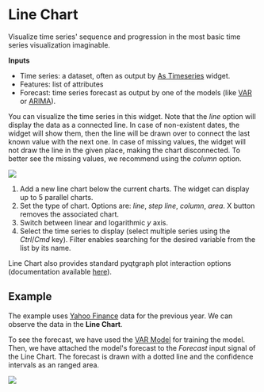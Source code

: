 Line Chart
==========

Visualize time series' sequence and progression in the most basic time series visualization imaginable.

**Inputs**

- Time series: a dataset, often as output by [As Timeseries](as_timeseries.md) widget.
- Features: list of attributes
- Forecast: time series forecast as output by one of the models (like [VAR](var.md) or [ARIMA](arima.md)).

You can visualize the time series in this widget. Note that the *line* option will display the data as a connected line. In case of non-existent dates, the widget will show them, then the line will be drawn over to connect the last known value with the next one. In case of missing values, the widget will not draw the line in the given place, making the chart disconnected. To better see the missing values, we recommend using the *column* option.

![](images/LineChart.png)

1. Add a new line chart below the current charts. The widget can display up to 5 parallel charts.
2. Set the type of chart. Options are: *line*, *step line*, *column*, *area*. X button removes the associated chart.
3. Switch between linear and logarithmic *y* axis.
4. Select the time series to display (select multiple series using the *Ctrl*/*Cmd* key). Filter enables searching for the desired variable from the list by its name.

Line Chart also provides standard pyqtgraph plot interaction options (documentation available [here](https://pyqtgraph.readthedocs.io/en/latest/user_guide/mouse_interaction.html)).

Example
-------

The example uses [Yahoo Finance](yahoo_finance.md) data for the previous year. We can observe the data in the **Line Chart**.

To see the forecast, we have used the [VAR Model](var.md) for training the model. Then, we have attached the model's forecast to the *Forecast* input signal of the Line Chart. The forecast is drawn with a dotted line and the confidence intervals as an ranged area.

![](images/LineChart-Example.png)
